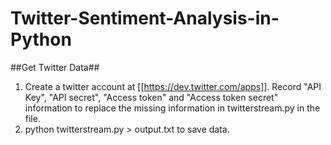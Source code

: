 # Twitter-Sentiment-Analysis-in-Python
##Get Twitter Data##
1. Create a twitter account at [[https://dev.twitter.com/apps]]. Record "API Key", "API secret", "Access token" and "Access token secret" information to replace the missing information in twitterstream.py in the file.
2. python twitterstream.py > output.txt to save data.
